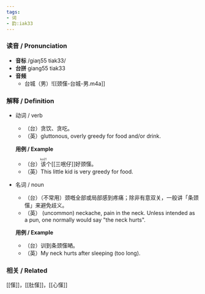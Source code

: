 ```yaml
---
tags:
- 词
- 韵:iak33
---
```


### __读音__ / Pronunciation

- __音标__ /giaŋ55 tiak33/
- __台拼__ giang55 tiak33
- __音频__
	- 台城（男）![[颈憡-台城-男.m4a]]
### 解释  / Definition

- 动词 / verb
	- （台）贪饮、贪吃。
	- （英）gluttonous, overly greedy for food and/or drink.

	**用例 / Example**
	- （台）<ruby>该<rt>koi21</rt></ruby>个[[三呡仔]]好颈憡。
	- （英）This little kid is very greedy for food.

- 名词 / noun
	- （台）（不常用）颈嘅全部或局部感到疼痛；除非有意双关，一般讲「条颈憡」来避免歧义。
	- （英） (uncommon) neckache, pain in the neck. Unless intended as a pun, one normally would say "the neck hurts". 

	**用例 / Example** 
	- （台）训到条颈憡嗮。
	- （英）My neck hurts after sleeping (too long).


### 相关 / Related

[[憡]]，[[肚憡]]，[[心憡]]
